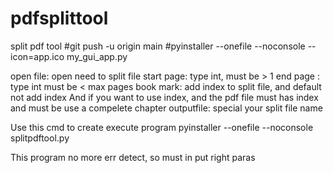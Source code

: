 # pdfsplittool
split pdf tool
#git push -u origin main
#pyinstaller --onefile --noconsole --icon=app.ico my_gui_app.py


open file: open need to split file
start page: type int, must be  >  1
end page : type int must be < max pages
book mark: add index to split file, and default not add index
           And if you want to use index, and the pdf file must has index
           and must be use a compelete chapter
outputfile: special your split file name

Use this cmd to create execute program
pyinstaller --onefile --noconsole splitpdftool.py

This program no more err detect, so must in put right paras

